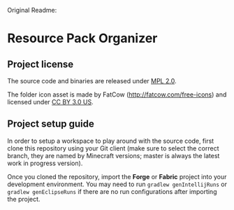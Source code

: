 Original Readme:

# Resource Pack Organizer

## Project license

The source code and binaries are released under [MPL 2.0](https://github.com/chylex/Resource-Pack-Organizer/blob/master/LICENSE).

The folder icon asset is made by FatCow (http://fatcow.com/free-icons) and licensed under [CC BY 3.0 US](https://creativecommons.org/licenses/by/3.0/us/legalcode).

## Project setup guide

In order to setup a workspace to play around with the source code, first clone this repository using your Git client (make sure to select the correct branch, they are named by Minecraft versions; master is always the latest work in progress version).

Once you cloned the repository, import the **Forge** or **Fabric** project into your development environment. You may need to run `gradlew genIntellijRuns` or `gradlew genEclipseRuns` if there are no run configurations after importing the project.
